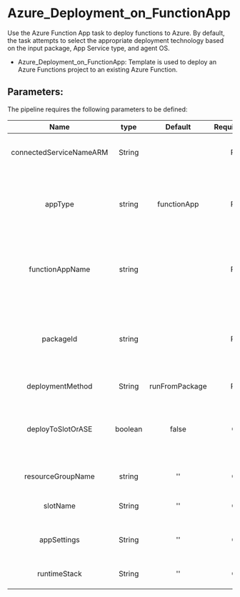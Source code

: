 # Azure_Deployment_on_FunctionApp
Use the Azure Function App task to deploy functions to Azure. By default, the task attempts to select the appropriate deployment technology based on the input package, App Service type, and agent OS.

* Azure_Deployment_on_FunctionApp: Template is used to deploy an Azure Functions project to an existing Azure Function.

## Parameters:

The pipeline requires the following parameters to be defined:


| Name | type | Default | Required/Optional | Comments |
| :-------------: | :-------------: | :-------------: | :-------------: | :------------- |
| connectedServiceNameARM | String |   | Required | Select the Azure Resource Manager subscription for the deployment |
| appType | string | functionApp  | Required | Allowed values: functionApp (Function App on Windows), functionAppLinux (Function App on Linux) |
| functionAppName | string |  | Required | Specify the name of an existing Azure Functions App. The Function Apps listed will be based on the selected app type |
| packageId | string |  | Required |The file path to the package or folder that contains App Service content generated by MSBuild or a compressed zip file |
| deploymentMethod | String | runFromPackage  | Required | Zip Deploy with Run From Package |
| deployToSlotOrASE | boolean | false  | Optional | Deploy to Slot or App Service Environment, Optional. Use when appType != "". Default value: false |
| resourceGroupName | string | ''  | Optional | Required when deployToSlotOrASE = true |
| slotName | String | ''  | Optional | Required when deployToSlotOrASE = true |
| appSettings | String | ''  | Optional | Enter the application settings using the syntax -key value |
| runtimeStack | String | ''  | Optional | Use when appType = functionAppLinux | 
